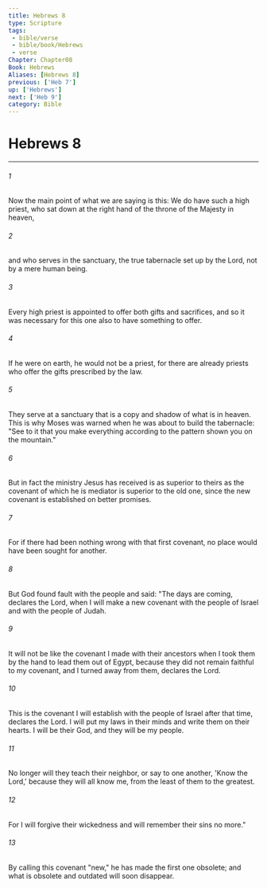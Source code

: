 ```yaml
---
title: Hebrews 8
type: Scripture
tags:
 - bible/verse
 - bible/book/Hebrews
 - verse
Chapter: Chapter08
Book: Hebrews
Aliases: [Hebrews 8]
previous: ['Heb 7']
up: ['Hebrews']
next: ['Heb 9']
category: Bible
---
```

# Hebrews 8

***


###### 1 
Now the main point of what we are saying is this: We do have such a high priest, who sat down at the right hand of the throne of the Majesty in heaven, 

###### 2 
and who serves in the sanctuary, the true tabernacle set up by the Lord, not by a mere human being. 

###### 3 
Every high priest is appointed to offer both gifts and sacrifices, and so it was necessary for this one also to have something to offer. 

###### 4 
If he were on earth, he would not be a priest, for there are already priests who offer the gifts prescribed by the law. 

###### 5 
They serve at a sanctuary that is a copy and shadow of what is in heaven. This is why Moses was warned when he was about to build the tabernacle: "See to it that you make everything according to the pattern shown you on the mountain." 

###### 6 
But in fact the ministry Jesus has received is as superior to theirs as the covenant of which he is mediator is superior to the old one, since the new covenant is established on better promises. 

###### 7 
For if there had been nothing wrong with that first covenant, no place would have been sought for another. 

###### 8 
But God found fault with the people and said: "The days are coming, declares the Lord, when I will make a new covenant with the people of Israel and with the people of Judah. 

###### 9 
It will not be like the covenant I made with their ancestors when I took them by the hand to lead them out of Egypt, because they did not remain faithful to my covenant, and I turned away from them, declares the Lord. 

###### 10 
This is the covenant I will establish with the people of Israel after that time, declares the Lord. I will put my laws in their minds and write them on their hearts. I will be their God, and they will be my people. 

###### 11 
No longer will they teach their neighbor, or say to one another, 'Know the Lord,' because they will all know me, from the least of them to the greatest. 

###### 12 
For I will forgive their wickedness and will remember their sins no more." 

###### 13 
By calling this covenant "new," he has made the first one obsolete; and what is obsolete and outdated will soon disappear. 
